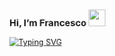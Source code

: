 
### Hi, I’m Francesco <img src="https://raw.githubusercontent.com/MartinHeinz/MartinHeinz/master/wave.gif" width="30px">
[![Typing SVG](https://readme-typing-svg.demolab.com?font=Fira+Code&size=15&pause=1000&color=4280F7&center=true&vCenter=true&width=435&lines=Bioinformatician;RNA+sequencing+and+flow+cytometry+data;Immune+system+and+diseases)](https://git.io/typing-svg)

